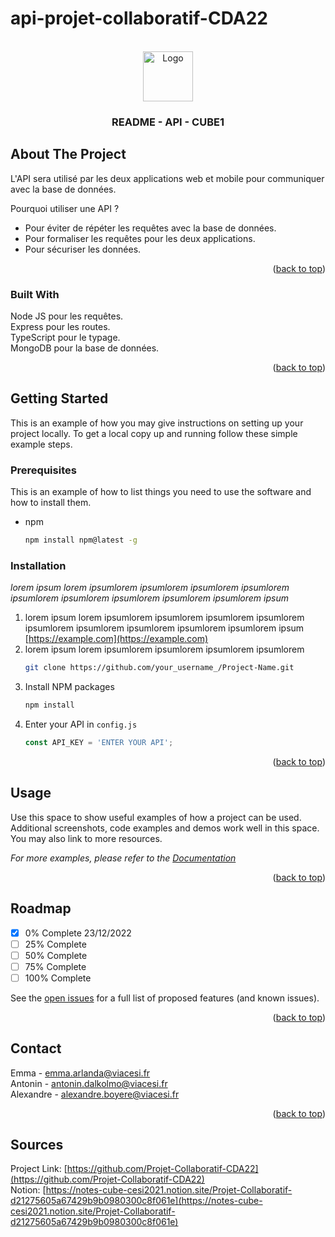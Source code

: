 # api-projet-collaboratif-CDA22
<a name="readme-top"></a>

<!-- PROJECT LOGO -->
<br />
<div align="center">
  <a href="https://github.com/github">
    <img src="https://cdn-icons-png.flaticon.com/512/103/103093.png" alt="Logo" width="80" height="80">
  </a>

<h3 align="center">README - API - CUBE1</h3>
</div>

<!-- ABOUT THE PROJECT -->
## About The Project

L'API sera utilisé par les deux applications web et mobile pour communiquer avec la base de données.

Pourquoi utiliser une API ?
* Pour éviter de répéter les requêtes avec la base de données.
* Pour formaliser les requêtes pour les deux applications.
* Pour sécuriser les données.

<p align="right">(<a href="#readme-top">back to top</a>)</p>



### Built With

Node JS pour les requêtes. <br/>
Express pour les routes. <br/>
TypeScript pour le typage. <br/>
MongoDB pour la base de données.

<p align="right">(<a href="#readme-top">back to top</a>)</p>



<!-- GETTING STARTED -->
## Getting Started

This is an example of how you may give instructions on setting up your project locally.
To get a local copy up and running follow these simple example steps.

### Prerequisites

This is an example of how to list things you need to use the software and how to install them.
* npm
  ```sh
  npm install npm@latest -g
  ```

### Installation

_lorem ipsum lorem ipsumlorem ipsumlorem ipsumlorem ipsumlorem ipsumlorem ipsumlorem ipsumlorem ipsumlorem ipsumlorem ipsum_
1. lorem ipsum lorem ipsumlorem ipsumlorem ipsumlorem ipsumlorem ipsumlorem ipsumlorem ipsumlorem ipsumlorem ipsumlorem ipsum [https://example.com](https://example.com)
2. lorem ipsum lorem ipsumlorem ipsumlorem ipsumlorem ipsumlorem
   ```sh
   git clone https://github.com/your_username_/Project-Name.git
   ```
3. Install NPM packages
   ```sh
   npm install
   ```
4. Enter your API in `config.js`
   ```js
   const API_KEY = 'ENTER YOUR API';
   ```

<p align="right">(<a href="#readme-top">back to top</a>)</p>



<!-- USAGE EXAMPLES -->
## Usage

Use this space to show useful examples of how a project can be used. Additional screenshots, code examples and demos work well in this space. You may also link to more resources.

_For more examples, please refer to the [Documentation](url_doc_technique)_

<p align="right">(<a href="#readme-top">back to top</a>)</p>



<!-- ROADMAP -->
## Roadmap

- [x] 0% Complete 23/12/2022
- [ ] 25% Complete
- [ ] 50% Complete
- [ ] 75% Complete
- [ ] 100% Complete

See the [open issues](https://github.com/othneildrew/Best-README-Template/issues) for a full list of proposed features (and known issues).

<p align="right">(<a href="#readme-top">back to top</a>)</p>

<!-- CONTACT -->
## Contact

Emma - emma.arlanda@viacesi.fr
<br/>
Antonin - antonin.dalkolmo@viacesi.fr
<br/>
Alexandre - alexandre.boyere@viacesi.fr

<p align="right">(<a href="#readme-top">back to top</a>)</p>

<!-- SOURCES -->
## Sources

Project Link: [https://github.com/Projet-Collaboratif-CDA22](https://github.com/Projet-Collaboratif-CDA22)
<br/>
Notion: [https://notes-cube-cesi2021.notion.site/Projet-Collaboratif-d21275605a67429b9b0980300c8f061e](https://notes-cube-cesi2021.notion.site/Projet-Collaboratif-d21275605a67429b9b0980300c8f061e)
